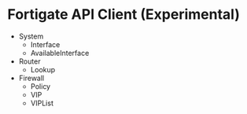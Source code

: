# Fortigate API Client (Experimental)

- System
  - Interface
  - AvailableInterface
- Router
  - Lookup 
- Firewall
  - Policy
  - VIP
  - VIPList
